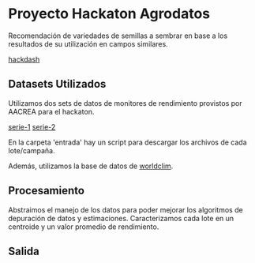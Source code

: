 # Proyecto Hackaton Agrodatos 

Recomendación de variedades de semillas a sembrar en base a los resultados de su utilización en campos similares.

[hackdash](http://agrodatos.hackdash.org/projects/54469f6a7fd3d5704c0002c0)


## Datasets Utilizados 

Utilizamos dos sets de datos de monitores de rendimiento provistos por AACREA para el hackaton.

[serie-1](http://agrodatos.info/dataset/monitores-de-rendimiento-serie-1)
[serie-2](http://agrodatos.info/dataset/monitores-de-rendimiento-serie-2)

En la carpeta 'entrada' hay un script para descargar los archivos de cada lote/campaña.


Además, utilizamos la base de datos de [worldclim](http://www.worldclim.org).


## Procesamiento 

Abstraimos el manejo de los datos para poder mejorar los algoritmos de depuración de datos y estimaciones.
Caracterizamos cada lote en un centroide y un valor promedio de rendimiento.


## Salida
